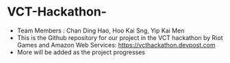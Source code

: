 # VCT-Hackathon-
- Team Members : Chan Ding Hao, Hoo Kai Sng, Yip Kai Men
- This is the Github repository for our project in the VCT hackathon by Riot Games and Amazon Web Services: https://vcthackathon.devpost.com
- More will be added as the project progresses
